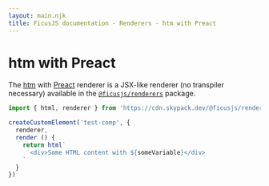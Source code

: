 ```yaml
---
layout: main.njk
title: FicusJS documentation - Renderers - htm with Preact
---
```

# htm with Preact

The [htm](https://www.npmjs.com/package/htm) with [Preact](https://www.npmjs.com/package/preact) renderer is a JSX-like renderer (no transpiler necessary) available in the [`@ficusjs/renderers`](https://www.npmjs.com/package/@ficusjs/renderers) package.

```js
import { html, renderer } from 'https://cdn.skypack.dev/@ficusjs/renderers@3/htm-preact'

createCustomElement('test-comp', {
  renderer,
  render () {
    return html`
      <div>Some HTML content with ${someVariable}</div>
    `
  }
})
```
